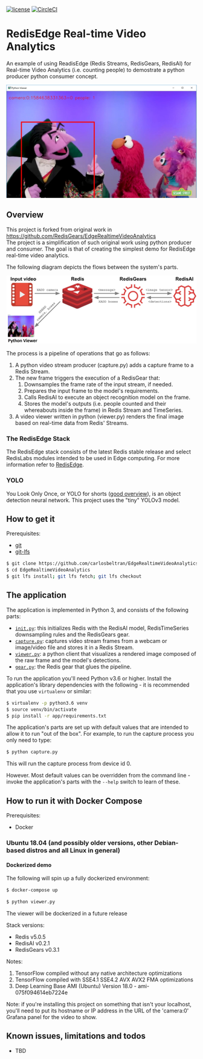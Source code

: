 [![license](https://img.shields.io/github/license/RedisGears/EdgeRealtimeVideoAnalytics.svg)](https://github.com/RedisGears/EdgeRealtimeVideoAnalytics)
[![CircleCI](https://circleci.com/gh/RedisGears/EdgeRealtimeVideoAnalytics/tree/master.svg?style=svg)](https://circleci.com/gh/RedisGears/EdgeRealtimeVideoAnalytics/tree/master)

# RedisEdge Real-time Video Analytics

An example of using ReadisEdge (Redis Streams, RedisGears, RedisAI) for Real-time Video Analytics (i.e. counting people) to demostrate a python producer python consumer concept.

![demo](demo2.jpg)

## Overview
This project is forked from original work in https://github.com/RedisGears/EdgeRealtimeVideoAnalytics  
The project is a simplification of such original work using python producer and consumer.
The goal is that of creating the simplest demo for RedisEdge real-time video analytics.

The following diagram depicts the flows between the system's parts.

![System diagram](architecture.jpg)

The process is a pipeline of operations that go as follows:
1. A python video stream producer (capture.py) adds a capture frame to a Redis Stream.
2. The new frame triggers the execution of a RedisGear that:
    1. Downsamples the frame rate of the input stream, if needed.
    2. Prepares the input frame to the model's requirements.
    3. Calls RedisAI to execute an object recognition model on the frame.
    4. Stores the model's outputs (i.e. people counted and their whereabouts inside the frame) in Redis Stream and TimeSeries.
3. A video viewer written in python (viewer.py) renders the final image based on real-time data from Redis' Streams.

### The RedisEdge Stack

The RedisEdge stack consists of the latest Redis stable release and select RedisLabs modules intended to be used in Edge computing. For more information refer to [RedisEdge](https://github.com/RedisLabs/redis-edge-docker).

### YOLO

You Look Only Once, or YOLO for shorts ([good overview](https://leonardoaraujosantos.gitbooks.io/artificial-inteligence/content/single-shot-detectors/yolo.html)), is an object detection neural network. This project uses the "tiny" YOLOv3 model.

## How to get it

Prerequisites:
- [git](https://git-scm.com/)
- [git-lfs](https://git-lfs.github.com/)

```bash
$ git clone https://github.com/carlosbeltran/EdgeRealtimeVideoAnalytics.git
$ cd EdgeRealtimeVideoAnalytics
$ git lfs install; git lfs fetch; git lfs checkout
```

## The application

The application is implemented in Python 3, and consists of the following parts:

- [`init.py`](/app/init.py): this initializes Redis with the RedisAI model, RedisTimeSeries downsampling rules and the RedisGears gear.
- [`capture.py`](/app/capture.py): captures video stream frames from a webcam or image/video file and stores it in a Redis Stream.
- [`viewer.py`](/app/viewer.py): a python client that visualizes  a rendered image composed of the raw frame and the model's detections.
- [`gear.py`](/app/gear.py): the Redis gear that glues the pipeline.

To run the application you'll need Python v3.6 or higher. Install the application's library dependencies with the following - it is recommended that you use `virtualenv` or similar:

```sh
$ virtualenv -p python3.6 venv
$ source venv/bin/activate
$ pip install -r app/requirements.txt
```

The application's parts are set up with default values that are intended to allow it to run "out of the box". For example, to run the capture process you only need to type:

```sh
$ python capture.py
```

This will run the capture process from device id 0.

However. Most default values can be overridden from the command line - invoke the application's parts with the `--help` switch to learn of these.

## How to run it with Docker Compose

Prerequisites:
- Docker

### Ubuntu 18.04 (and possibly older versions, other Debian-based distros and all Linux in general)

#### Dockerized demo

The following will spin up a fully dockerized environment:

```sh
$ docker-compose up
```

```sh
$ python viewer.py
```
The viewer will be dockerized in a future release


Stack versions:
* Redis v5.0.5
* RedisAI v0.2.1
* RedisGears v0.3.1

Notes:

1. TensorFlow compiled without any native architecture optimizations
2. TensorFlow compiled with SSE4.1 SSE4.2 AVX AVX2 FMA optimizations
3. Deep Learning Base AMI (Ubuntu) Version 18.0 - ami-075f094614eb7224e


Note: if you're installing this project on something that isn't your localhost, you'll need to put its hostname or IP address in the URL of the 'camera:0' Grafana panel for the video to show.

## Known issues, limitations and todos

* TBD

